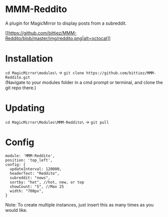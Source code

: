 # MMM-Reddito
A plugin for MagicMirror to display posts from a subreddit.

[[https://github.com/bittiez/MMM-Reddito/blob/master/img/reddito.png|alt=octocat]]

# Installation
`cd MagicMirror\modules\` -> `git clone https://github.com/bittiez/MMM-Reddito.git`  
(Navigate to your modules folder in a cmd prompt or terminal, and clone the git repo there.)

# Updating
`cd MagicMirror\Modules\MMM-Reddito\` -> `git pull`

# Config
```
module: 'MMM-Reddito',
position: 'top_left',
config: {
  updateInterval: 120000,
  headerText: "Reddito",
  subreddit: "news",
  sortby: "hot", //hot, new, or top
  showCount: "5", //Max 25
  width: "700px",
}
```
Note: To create multiple instances, just insert this as many times as you would like.

